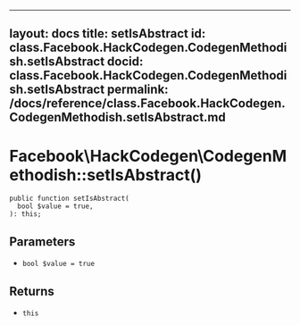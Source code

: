 
***

layout: docs
title: setIsAbstract
id: class.Facebook.HackCodegen.CodegenMethodish.setIsAbstract
docid: class.Facebook.HackCodegen.CodegenMethodish.setIsAbstract
permalink: /docs/reference/class.Facebook.HackCodegen.CodegenMethodish.setIsAbstract.md
---







# Facebook\\HackCodegen\\CodegenMethodish::setIsAbstract()




``` Hack
public function setIsAbstract(
  bool $value = true,
): this;
```




## Parameters




- ` bool $value = true `




## Returns




+ ` this `